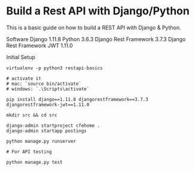 # Build a Rest API with Django/Python

This is a basic guide on how to build a REST API with Django & Python.


Software
Django 1.11.8
Python 3.6.3
Django Rest Framework 3.7.3
Django Rest Framework JWT 1.11.0



Initial Setup
```
virtualenv -p python3 restapi-basics

# activate it 
# mac: `source bin/activate`
# windows: `.\Scripts\activate`

pip install django==1.11.8 djangorestframework==3.7.3 djangorestframework-jwt==1.11.0

mkdir src && cd src

django-admin startproject cfehome .
django-admin startapp postings

python manage.py runserver

# For API testing

python manage.py test

```



